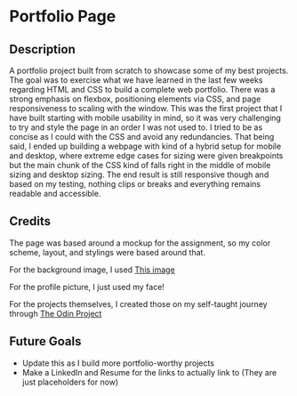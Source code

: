 # Portfolio Page

## Description

A portfolio project built from scratch to showcase some of my best projects.  The goal was to exercise what we have learned in the last few weeks regarding HTML and CSS to build a complete web portfolio.  There was a strong emphasis on flexbox, positioning elements via CSS, and page responsiveness to scaling with the window.  This was the first project that I have built starting with mobile usability in mind, so it was very challenging to try and style the page in an order I was not used to.  I tried to be as concise as I could with the CSS and avoid any redundancies.  That being said, I ended up building a webpage with kind of a hybrid setup for mobile and desktop, where extreme edge cases for sizing were given breakpoints but the main chunk of the CSS kind of falls right in the middle of mobile sizing and desktop sizing.  The end result is still responsive though and based on my testing, nothing clips or breaks and everything remains readable and accessible.  


## Credits

The page was based around a mockup for the assignment, so my color scheme, layout, and stylings were based around that.  

For the background image, I used [This image](https://www.freepik.com/free-photo/blue-paint-wall-background-texture_2791913.htm?query=texture%20background#from_view=detail_alsolike)

For the profile picture, I just used my face!  

For the projects themselves, I created those on my self-taught journey through [The Odin Project](https://www.theodinproject.com/)

## Future Goals
- Update this as I build more portfolio-worthy projects
- Make a LinkedIn and Resume for the links to actually link to (They are just placeholders for now)